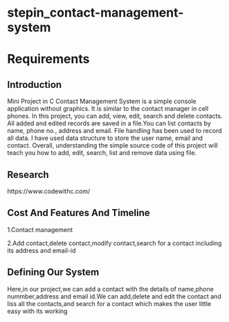 # stepin_contact-management-system
<h1> Requirements </h1>
<h2>Introduction </h2>
Mini Project in C Contact Management System is a simple console application without graphics. It is similar to the contact manager in cell phones. In this  project, you can add, view, edit, search and delete contacts. All added and edited records are saved in a file.You can list contacts by name, phone no., address and email. File handling has been used to record all data. I have used data structure to store the user name, email and contact. Overall, understanding the simple source code of this project will teach you how to add, edit, search, list and remove data using file.
<h2> Research </h2>
https://www.codewithc.com/
<h2> Cost And Features And Timeline </h2>
1.Contact management

2.Add contact,delete contact,modify contact,search for a contact including its address and email-id
<h2> Defining Our System </h2>
Here,in our project,we can add a contact with the details of name,phone nummber,address and email id.We can add,delete and edit the contact and liss all the contacts,and search for a contact which makes the user little easy with its working
